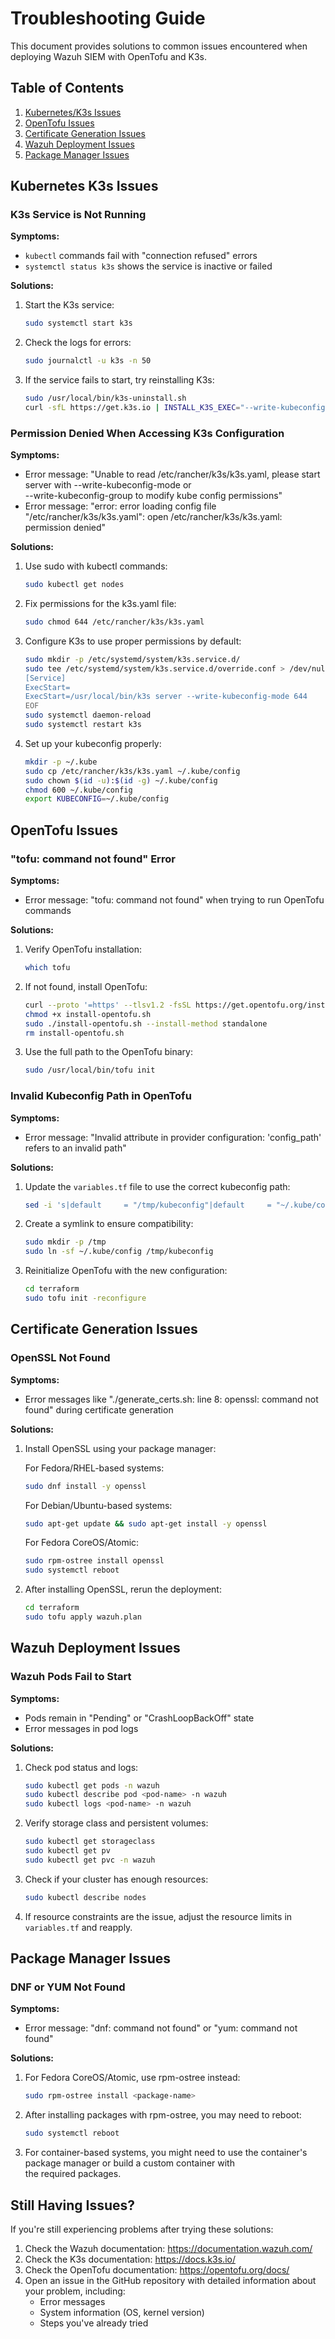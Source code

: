 # Troubleshooting Guide

This document provides solutions to common issues encountered when deploying Wazuh SIEM with OpenTofu and K3s.

## Table of Contents

1. [Kubernetes/K3s Issues](#kubernetes-k3s-issues)
2. [OpenTofu Issues](#opentofu-issues)
3. [Certificate Generation Issues](#certificate-generation-issues)
4. [Wazuh Deployment Issues](#wazuh-deployment-issues)
5. [Package Manager Issues](#package-manager-issues)

## Kubernetes K3s Issues

### K3s Service is Not Running

**Symptoms:**

- `kubectl` commands fail with "connection refused" errors
- `systemctl status k3s` shows the service is inactive or failed

**Solutions:**

1. Start the K3s service:

   ```bash
   sudo systemctl start k3s
   ```

2. Check the logs for errors:

   ```bash
   sudo journalctl -u k3s -n 50
   ```

3. If the service fails to start, try reinstalling K3s:

   ```bash
   sudo /usr/local/bin/k3s-uninstall.sh
   curl -sfL https://get.k3s.io | INSTALL_K3S_EXEC="--write-kubeconfig-mode 644" sh -
   ```

### Permission Denied When Accessing K3s Configuration

**Symptoms:**

- Error message: "Unable to read /etc/rancher/k3s/k3s.yaml, please start server with --write-kubeconfig-mode or  
  --write-kubeconfig-group to modify kube config permissions"
- Error message: "error: error loading config file "/etc/rancher/k3s/k3s.yaml": open /etc/rancher/k3s/k3s.yaml:  
  permission denied"

**Solutions:**

1. Use sudo with kubectl commands:

   ```bash
   sudo kubectl get nodes
   ```

2. Fix permissions for the k3s.yaml file:

   ```bash
   sudo chmod 644 /etc/rancher/k3s/k3s.yaml
   ```

3. Configure K3s to use proper permissions by default:

   ```bash
   sudo mkdir -p /etc/systemd/system/k3s.service.d/
   sudo tee /etc/systemd/system/k3s.service.d/override.conf > /dev/null << EOF
   [Service]
   ExecStart=
   ExecStart=/usr/local/bin/k3s server --write-kubeconfig-mode 644
   EOF
   sudo systemctl daemon-reload
   sudo systemctl restart k3s
   ```

4. Set up your kubeconfig properly:

   ```bash
   mkdir -p ~/.kube
   sudo cp /etc/rancher/k3s/k3s.yaml ~/.kube/config
   sudo chown $(id -u):$(id -g) ~/.kube/config
   chmod 600 ~/.kube/config
   export KUBECONFIG=~/.kube/config
   ```

## OpenTofu Issues

### "tofu: command not found" Error

**Symptoms:**

- Error message: "tofu: command not found" when trying to run OpenTofu commands

**Solutions:**

1. Verify OpenTofu installation:

   ```bash
   which tofu
   ```

2. If not found, install OpenTofu:

   ```bash
   curl --proto '=https' --tlsv1.2 -fsSL https://get.opentofu.org/install-opentofu.sh -o install-opentofu.sh
   chmod +x install-opentofu.sh
   sudo ./install-opentofu.sh --install-method standalone
   rm install-opentofu.sh
   ```

3. Use the full path to the OpenTofu binary:

   ```bash
   sudo /usr/local/bin/tofu init
   ```

### Invalid Kubeconfig Path in OpenTofu

**Symptoms:**

- Error message: "Invalid attribute in provider configuration: 'config_path' refers to an invalid path"

**Solutions:**

1. Update the `variables.tf` file to use the correct kubeconfig path:

   ```bash
   sed -i 's|default     = "/tmp/kubeconfig"|default     = "~/.kube/config"|g' terraform/variables.tf
   ```

2. Create a symlink to ensure compatibility:

   ```bash
   sudo mkdir -p /tmp
   sudo ln -sf ~/.kube/config /tmp/kubeconfig
   ```

3. Reinitialize OpenTofu with the new configuration:

   ```bash
   cd terraform
   sudo tofu init -reconfigure
   ```

## Certificate Generation Issues

### OpenSSL Not Found

**Symptoms:**

- Error messages like "./generate_certs.sh: line 8: openssl: command not found" during certificate generation

**Solutions:**

1. Install OpenSSL using your package manager:

   For Fedora/RHEL-based systems:

   ```bash
   sudo dnf install -y openssl
   ```

   For Debian/Ubuntu-based systems:

   ```bash
   sudo apt-get update && sudo apt-get install -y openssl
   ```

   For Fedora CoreOS/Atomic:

   ```bash
   sudo rpm-ostree install openssl
   sudo systemctl reboot
   ```

2. After installing OpenSSL, rerun the deployment:

   ```bash
   cd terraform
   sudo tofu apply wazuh.plan
   ```

## Wazuh Deployment Issues

### Wazuh Pods Fail to Start

**Symptoms:**

- Pods remain in "Pending" or "CrashLoopBackOff" state
- Error messages in pod logs

**Solutions:**

1. Check pod status and logs:

   ```bash
   sudo kubectl get pods -n wazuh
   sudo kubectl describe pod <pod-name> -n wazuh
   sudo kubectl logs <pod-name> -n wazuh
   ```

2. Verify storage class and persistent volumes:

   ```bash
   sudo kubectl get storageclass
   sudo kubectl get pv
   sudo kubectl get pvc -n wazuh
   ```

3. Check if your cluster has enough resources:

   ```bash
   sudo kubectl describe nodes
   ```

4. If resource constraints are the issue, adjust the resource limits in `variables.tf` and reapply.

## Package Manager Issues

### DNF or YUM Not Found

**Symptoms:**

- Error message: "dnf: command not found" or "yum: command not found"

**Solutions:**

1. For Fedora CoreOS/Atomic, use rpm-ostree instead:

   ```bash
   sudo rpm-ostree install <package-name>
   ```

2. After installing packages with rpm-ostree, you may need to reboot:

   ```bash
   sudo systemctl reboot
   ```

3. For container-based systems, you might need to use the container's package manager or build a custom container with  
   the required packages.

## Still Having Issues?

If you're still experiencing problems after trying these solutions:

1. Check the Wazuh documentation: <https://documentation.wazuh.com/>
2. Check the K3s documentation: <https://docs.k3s.io/>
3. Check the OpenTofu documentation: <https://opentofu.org/docs/>
4. Open an issue in the GitHub repository with detailed information about your problem, including:
   - Error messages
   - System information (OS, kernel version)
   - Steps you've already tried
